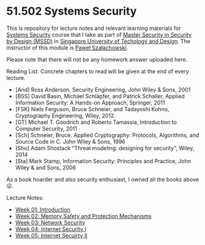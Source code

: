 # 51.502 Systems Security

This is repository for lecture notes and relevant learning materials for [Systems Security](https://istd.sutd.edu.sg/graduate/courses/system-security) course that I take as part of [Master Security in Security by Design (MSSD)](https://istd.sutd.edu.sg/education/mssd/) in [Singapore University of Techology and Design](https://www.sutd.edu.sg/). The instructor of this module is [Paweł Szałachowski](https://pszal.github.io/).

Please note that there will not be any homework answer uploaded here.

Reading List:
Concrete chapters to read will be given at the end of every lecture.
* [And] Ross Anderson, Security Engineering, John Wiley & Sons, 2001
* [BSS] David Basin, Michael Schläpfer, and Patrick Schaller, Applied Information Security: A Hands-on Approach, Springer, 2011
* [FSK] Niels Ferguson, Bruce Schneier, and Tadayoshi Kohno, Cryptography Engineering, Wiley, 2012.
* [GT] Michael T. Goodrich and Roberto Tamassia, Introduction to Computer Security, 2011
* [Sch] Schneier, Bruce. Applied Cryptography: Protocols, Algorithms, and Source Code in C. John Wiley & Sons, 1996
* [Sho] Adam Shostack "Threat modeling: designing for security", Wiley, 2014
* [Sta] Mark Stamp, Information Security: Principles and Practice, John Wiley & and Sons, 2006

As a book hoarder and also security enthusiast, I owned all the books above :stuck_out_tongue:.

Lecture Notes:
* [Week 01: Introduction](week01.md)
* [Week 02: Memory Safety and Protection Mechanisms](week02.md)
* [Week 03: Network Security](week03.md)
* [Week 04: Internet Security I](week04.md)
* [Week 05: Internet Secuirty II](week05.md)
